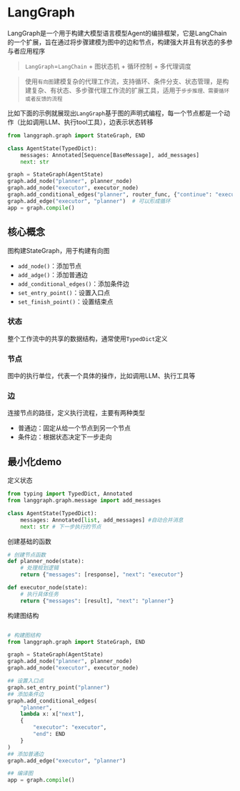 # LangGraph

LangGraph是一个用于构建大模型语言模型Agent的编排框架，它是LangChain的一个扩展，旨在通过将步骤建模为图中的边和节点，构建强大并且有状态的多参与者应用程序

> `LangGraph`=`LangChain` +  图状态机 + 循环控制 + 多代理调度

> 使用`有向图`建模复杂的代理工作流，支持循环、条件分支、状态管理，是构建复杂、有状态、多步骤代理工作流的扩展工具，适用于`步步推理、需要循环或者反馈的流程`


比如下面的示例就展现出`LangGraph`基于图的声明式编程，每一个节点都是一个动作（比如调用LLM、执行tool工具），边表示状态转移
```python
from langgraph.graph import StateGraph, END

class AgentState(TypedDict):
    messages: Annotated[Sequence[BaseMessage], add_messages]
    next: str

graph = StateGraph(AgentState)
graph.add_node("planner", planner_node)
graph.add_node("executor", executor_node)
graph.add_conditional_edges("planner", router_func, {"continue": "executor", "end": END})
graph.add_edge("executor", "planner")  # 可以形成循环
app = graph.compile()
```

## 核心概念

图构建StateGraph，用于构建有向图

- `add_node()`：添加节点
- `add_adge()`：添加普通边
- `add_conditional_edges()`：添加条件边
- `set_entry_point()`：设置入口点
- `set_finish_point()`：设置结束点

### 状态
整个工作流中的共享的数据结构，通常使用`TypedDict`定义

### 节点
图中的执行单位，代表一个具体的操作，比如调用LLM、执行工具等

### 边

连接节点的路径，定义执行流程，主要有两种类型
- 普通边：固定从给一个节点到另一个节点
- 条件边：根据状态决定下一步走向


## 最小化demo

定义状态
```python
from typing import TypedDict, Annotated
from langgraph.graph.message import add_messages

class AgentState(TypedDict):
    messages: Annotated[list, add_messages] #自动合并消息
    next: str # 下一步执行的节点
```

创建基础的函数
```python
# 创建节点函数
def planner_node(state):
    # 处理规划逻辑
    return {"messages": [response], "next": "executor"}

def executor_node(state):
    # 执行具体任务
    return {"messages": [result], "next": "planner"}
```

构建图结构
```python

# 构建图结构
from langgraph.graph import StateGraph, END

graph = StateGraph(AgentState)
graph.add_node("planner", planner_node)
graph.add_node("executor", executor_node)

## 设置入口点
graph.set_entry_point("planner")
## 添加条件边
graph.add_conditional_edges(
    "planner",
    lambda x: x["next"],
    {
        "executor": "executor",
        "end": END
    }
)
## 添加普通边
graph.add_edge("executor", "planner")

## 编译图
app = graph.compile()
```